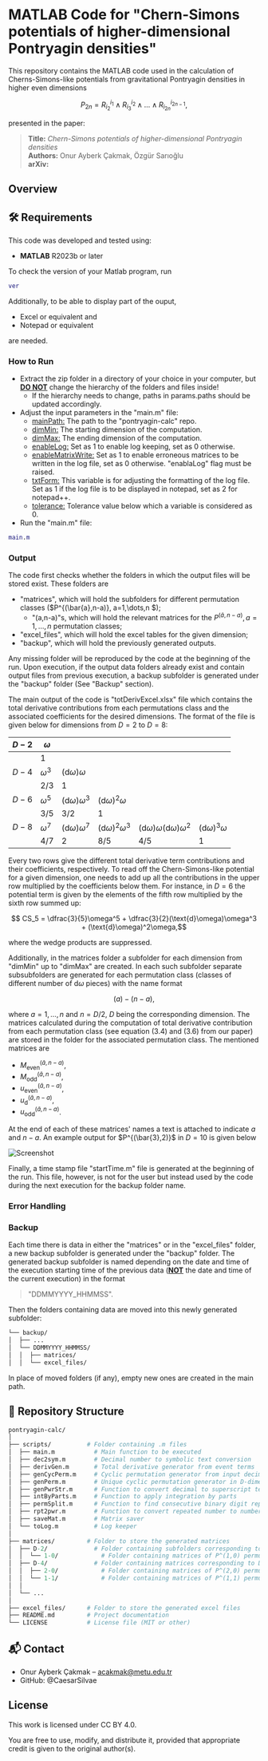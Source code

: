 # MATLAB Code for "Chern-Simons potentials of higher-dimensional Pontryagin densities"

This repository contains the MATLAB code used in the calculation of Cherns-Simons-like potentials from gravitational Pontryagin densities in higher even dimensions
```math
P_{2n} = R^{i_1}_{i_2}\wedge R^{i_2}_{i_3}\wedge \dots \wedge R^{i_{2n-1}}_{i_{2n}},
```
presented in the paper:

> **Title:** *Chern-Simons potentials of higher-dimensional Pontryagin densities*<br>
> **Authors:** Onur Ayberk Çakmak, Özgür Sarıoğlu<br>
> **arXiv:** [](https://arxiv.org/)

## Overview


## 🛠 Requirements
This code was developed and tested using:
- **MATLAB** R2023b or later
  
To check the version of your Matlab program, run
```matlab
ver
```
Additionally, to be able to display part of the ouput, 
- Excel or equivalent and
- Notepad or equivalent
  
are needed.

### How to Run
- Extract the zip folder in a directory of your choice in your computer, but <ins>**DO NOT**</ins> change the hierarchy of the folders and files inside!
  - If the hierarchy needs to change, paths in params.paths should be updated accordingly.
- Adjust the input parameters in the "main.m" file:
  - <ins>mainPath:</ins> The path to the "pontryagin-calc" repo.
  - <ins>dimMin:</ins> The starting dimension of the computation.
  - <ins>dimMax:</ins> The ending dimension of the computation.
  - <ins>enableLog:</ins> Set as 1 to enable log keeping, set as 0 otherwise.
  - <ins>enableMatrixWrite:</ins> Set as 1 to enable erroneous matrices to be written in the log                                   file, set as 0 otherwise. "enablaLog" flag must be raised.
  - <ins>txtForm:</ins> This variable is for adjusting the formatting of the log file. Set as 1                         if the log file is to be displayed in notepad, set as 2 for notepad++.
  - <ins>tolerance:</ins> Tolerance value below which a variable is considered as 0.
- Run the "main.m" file:
```matlab
main.m
```

### Output
The code first checks whether the folders in which the output files will be stored exist. These folders are 
- "matrices", which will hold the subfolders for different permutation classes ($P^{(\bar{a},n-a)}, a=1,\dots,n $);
  - "(a,n-a)"s, which will hold the relevant matrices for the $P^{(\bar{a},n-a)}, a=1,\dots,n$ permutation classes;
- "excel_files", which will hold the excel tables for the given dimension;
- "backup", which will hold the previously generated outputs.

Any missing folder will be reproduced by the code at the beginning of the run. Upon execution, if the output data folders already exist and contain output files from previous execution, a backup subfolder is generated under the "backup" folder (See "Backup" section). 

The main output of the code is "totDerivExcel.xlsx" file which contains the total derivative contributions from each permutations class and the associated coefficients for the desired dimensions. The format of the file is given below for dimensions from $D=2$ to $D=8$:

| $D-2$ | $\omega$   |                            |                              |                                                  |                            |
|-------|------------|----------------------------|------------------------------|--------------------------------------------------|----------------------------|
|       | 1          |                            |                              |                                                  |                            |
| $D-4$ | $\omega^3$ | $(\text{d}\omega)\omega$ |                              |                                                  |                            |
|       | 2/3        | 1                          |                              |                                                  |                            |
| $D-6$ | $\omega^5$ | $(\text{d}\omega)\omega^3$ | $(\text{d}\omega)^2\omega$   |                                                  |                            |
|       | 3/5        | 3/2                        | 1                            |                                                  |                            |
| $D-8$ | $\omega^7$ | $(\text{d}\omega)\omega^7$ | $(\text{d}\omega)^2\omega^3$ | $(\text{d}\omega)\omega(\text{d}\omega)\omega^2$ | $(\text{d}\omega)^3\omega$ |
|       | 4/7        | 2                          | 8/5                          | 4/5                                              | 1                          |

Every two rows give the different total derivative term contributions and their coefficients, respectively. To read off the Chern-Simons-like potential for a given dimension, one needs to add up all the contributions in the upper row multiplied by the coefficients below them. For instance, in $D=6$ the potential term is given by the elements of the fifth row multiplied by the sixth row summed up:
```math
  CS_5 = \dfrac{3}{5}\omega^5 + \dfrac{3}{2}(\text{d}\omega)\omega^3 + (\text{d}\omega)^2\omega,
```

where the wedge products are suppressed. 



Additionally, in the matrices folder a subfolder for each dimension from "dimMin" up to "dimMax" are created. In each such subfolder separate subsubfolders are generated for each permutation class (classes of different number of $\text{d}\omega$ pieces) with the name format 
```math
(a)-(n-a),
```

where $a=1,\dots,n$ and $n=D/2$, $D$ being the corresponding dimension. The matrices calculated during the computation of total derivative contribution from each permutation class (see equation (3.4) and (3.6) from our paper) are stored in the folder for the associated permutation class. The mentioned matrices are
- $M^{(\bar{a},n-a)}_\text{even}$,
- $M^{(\bar{a},n-a)}_\text{odd}$,
- $u^{(\bar{a},n-a)}_\text{even}$,
- $u^{(\bar{a},n-a)}_\text{d}$,
- $u^{(\bar{a},n-a)}_\text{odd}$.

At the end of each of these matrices' names a text is attached to indicate $a$ and $n-a$. 
An example output for $P^{(\bar{3},2)}$ in $D=10$ is given below 

![Screenshot](./images/perm_class_folder.png)

Finally, a time stamp file "startTime.m" file is generated at the beginning of the run. This file, however, is not for the user but instead used by the code during the next execution for the backup folder name.

### Error Handling

### Backup
Each time there is data in either the "matrices" or in the "excel_files" folder, a new backup subfolder is generated under the "backup" folder. The generated backup subfolder is named depending on the date and time of the execution starting time of the previous data (<ins>**NOT**</ins> the date and time of the current execution) in the format 
> "DDMMYYYY_HHMMSS".

Then the folders containing data are moved into this newly generated subfolder:
```graphql
└── backup/
│  ├── ...
│  └── DDMMYYYY_HHMMSS/
│  │  ├── matrices/
│  │  └── excel_files/
```

In place of moved folders (if any), empty new ones are created in the main path.

## 📁 Repository Structure
```graphql
pontryagin-calc/
│
├── scripts/          # Folder containing .m files
│  ├── main.m           # Main function to be executed
│  ├── dec2sym.m        # Decimal number to symbolic text conversion
│  ├── derivGen.m       # Total derivative generator from event terms
│  ├── genCycPerm.m     # Cyclic permutation generator from input decimal
│  ├── genPerm.m        # Unique cyclic permutation generator in D-dimension
│  ├── genPwrStr.m      # Function to convert decimal to superscript text
│  ├── intByParts.m     # Function to apply integration by parts
│  ├── permSplit.m      # Function to find consecutive binary digit repetitions
│  ├── rpt2pwr.m        # Function to convert repeated number to number raised to power
│  ├── saveMat.m        # Matrix saver
│  └── toLog.m          # Log keeper
│  
├── matrices/         # Folder to store the generated matrices
│  ├── D-2/             # Folder containing subfolders corresponding to D=2
│  │  └── 1-0/            # Folder containing matrices of P^(1,0) permutation class
│  ├── D-4/             # Folder containing matrices corresponding to D=4
│  │  ├── 2-0/            # Folder containing matrices of P^(2,0) permutation class
│  │  └── 1-1/            # Folder containing matrices of P^(1,1) permutation class
│  │
│  └── ...
│
├── excel_files/      # Folder to store the generated excel files
├── README.md         # Project documentation
└── LICENSE           # License file (MIT or other)
```

<!-- UNCOMMENT LATER!!!
## 📝 Citation
```bibtex
@article{,
  title={Chern-Simons potentials of higher-dimensional Pontryagin densities},
  author={Çakmak, Onur Ayberk and Sarıoğlu, Özgür},  
  journal={},
  year={2025},
  doi={}
}
```
-->

## 📬 Contact
- Onur Ayberk Çakmak – acakmak@metu.edu.tr
- GitHub: @CaesarSilvae

## License
This work is licensed under CC BY 4.0.

You are free to use, modify, and distribute it, provided that appropriate credit is given to the original author(s).
